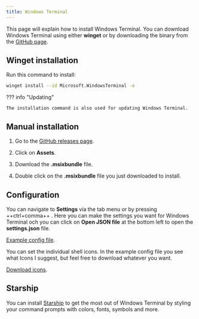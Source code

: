 ```yaml
---
title: Windows Terminal
---
```


This page will explain how to install Windows Terminal. You can download Windows Terminal using either **winget** or by downloading the binary from the [GitHub page](https://github.com/microsoft/terminal).

## Winget installation

Run this command to install:

```bash
winget install --id Microsoft.WindowsTerminal -e
```

??? info "Updating"
	
	The installation command is also used for updating Windows Terminal.

## Manual installation

<div class="steps" markdown>

1. Go to the [GitHub releases page](https://github.com/microsoft/terminal/releases).

1. Click on **Assets**.

1. Download the **.msixbundle** file.

1. Double click on the **.msixbundle** file you just downloaded to install.

</div>

## Configuration

You can navigate to **Settings** via the tab menu or by pressing ++ctrl+comma++ . Here you can make the settings you want for Windows Terminal och you can click on **Open JSON file** at the bottom left to open the **settings.json** file.

[Example config file](../files/windows-terminal/windows-terminal-settings.json).

You can set the individual shell icons. In the example config file you see what Icons I suggest, but feel free to download whatever you want.

[Download icons](https://icons8.com/icons).

## Starship

You can install [Starship](./starship.md) to get the most out of Windows Terminal by styling your command prompts with colors, fonts, symbols and more.